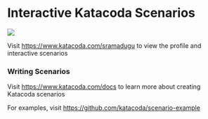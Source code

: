 # Interactive Katacoda Scenarios

[![](http://shields.katacoda.com/katacoda/sramadugu/count.svg)](https://www.katacoda.com/sramadugu "Get your profile on Katacoda.com")

Visit https://www.katacoda.com/sramadugu to view the profile and interactive scenarios

### Writing Scenarios
Visit https://www.katacoda.com/docs to learn more about creating Katacoda scenarios

For examples, visit https://github.com/katacoda/scenario-example
